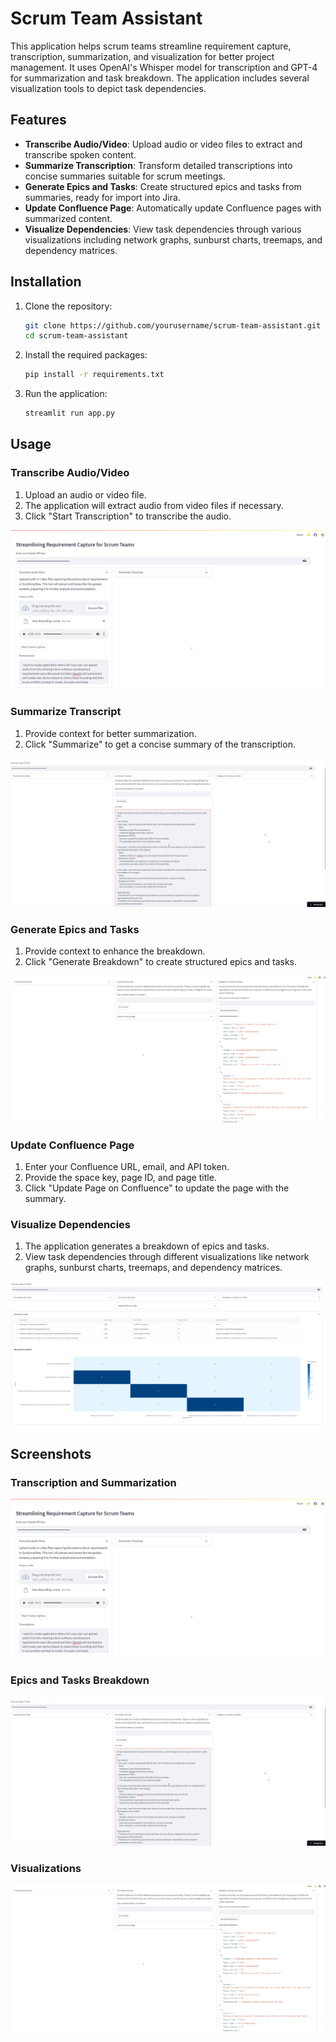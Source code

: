 # Scrum Team Assistant

This application helps scrum teams streamline requirement capture, transcription, summarization, and visualization for better project management. It uses OpenAI's Whisper model for transcription and GPT-4 for summarization and task breakdown. The application includes several visualization tools to depict task dependencies.

## Features

- **Transcribe Audio/Video**: Upload audio or video files to extract and transcribe spoken content.
- **Summarize Transcription**: Transform detailed transcriptions into concise summaries suitable for scrum meetings.
- **Generate Epics and Tasks**: Create structured epics and tasks from summaries, ready for import into Jira.
- **Update Confluence Page**: Automatically update Confluence pages with summarized content.
- **Visualize Dependencies**: View task dependencies through various visualizations including network graphs, sunburst charts, treemaps, and dependency matrices.

## Installation

1. Clone the repository:
    ```bash
    git clone https://github.com/yourusername/scrum-team-assistant.git
    cd scrum-team-assistant
    ```

2. Install the required packages:
    ```bash
    pip install -r requirements.txt
    ```

3. Run the application:
    ```bash
    streamlit run app.py
    ```

## Usage

### Transcribe Audio/Video

1. Upload an audio or video file.
2. The application will extract audio from video files if necessary.
3. Click "Start Transcription" to transcribe the audio.

![Transcribe Audio/Video](https://github.com/tsitsidalakishvili/Scrum_Assistant/blob/main/screenshots/1.png)

### Summarize Transcript

1. Provide context for better summarization.
2. Click "Summarize" to get a concise summary of the transcription.

![Summarize Transcription](https://github.com/tsitsidalakishvili/Scrum_Assistant/blob/main/screenshots/2.png)

### Generate Epics and Tasks

1. Provide context to enhance the breakdown.
2. Click "Generate Breakdown" to create structured epics and tasks.

![Generate Epics and Tasks](https://github.com/tsitsidalakishvili/Scrum_Assistant/blob/main/screenshots/3.png)

### Update Confluence Page

1. Enter your Confluence URL, email, and API token.
2. Provide the space key, page ID, and page title.
3. Click "Update Page on Confluence" to update the page with the summary.

### Visualize Dependencies

1. The application generates a breakdown of epics and tasks.
2. View task dependencies through different visualizations like network graphs, sunburst charts, treemaps, and dependency matrices.

![Visualize Dependencies](https://github.com/tsitsidalakishvili/Scrum_Assistant/blob/main/screenshots/4.png)

## Screenshots

### Transcription and Summarization
![Screenshot 1](https://github.com/tsitsidalakishvili/Scrum_Assistant/blob/main/screenshots/1.png)

### Epics and Tasks Breakdown
![Screenshot 2](https://github.com/tsitsidalakishvili/Scrum_Assistant/blob/main/screenshots/2.png)

### Visualizations
![Screenshot 3](https://github.com/tsitsidalakishvili/Scrum_Assistant/blob/main/screenshots/3.png)
